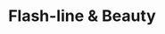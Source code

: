 ---
title: "Flash-line & Beauty"
url: /waidhofen-an-der-ybbs/flash-line-und-beauty/
shop: Kosmetik
---